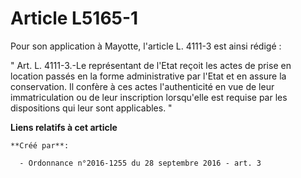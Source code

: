 # Article L5165-1

Pour son application à Mayotte, l'article L. 4111-3 est ainsi rédigé : 

" Art. L. 4111-3.-Le représentant de l'Etat reçoit les actes de prise en location passés en la forme administrative par
l'Etat et en assure la conservation. Il confère à ces actes l'authenticité en vue de leur immatriculation ou de leur
inscription lorsqu'elle est requise par les dispositions qui leur sont applicables. "

**Liens relatifs à cet article**

	**Créé par**:

	  - Ordonnance n°2016-1255 du 28 septembre 2016 - art. 3
